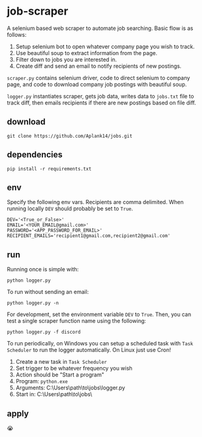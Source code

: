 # job-scraper
A selenium based web scraper to automate job searching. Basic flow is as follows:
1. Setup selenium bot to open whatever company page you wish to track.
2. Use beautiful soup to extract information from the page.
3. Filter down to jobs you are interested in.
4. Create diff and send an email to notify recipients of new postings. 

`scraper.py` contains selenium driver, code to direct selenium to company page, and code to download company job postings with beautiful soup.

`logger.py` instantiates scraper, gets job data, writes data to `jobs.txt` file to track diff, then emails recipients if there are new postings based on file diff.

## download
    git clone https://github.com/Aplank14/jobs.git

## dependencies
    pip install -r requirements.txt

## env
Specify the following env vars. Recipients are comma delimited. When running locally `DEV` should probably be set to `True`.

    DEV='<True_or_False>'
    EMAIL='<YOUR_EMAIL@gmail.com>'
    PASSWORD='<APP_PASSWORD_FOR_EMAIL>'
    RECIPIENT_EMAILS='recipient1@gmail.com,recipient2@gmail.com'

## run
Running once is simple with:

    python logger.py

To run without sending an email:

    python logger.py -n

For development, set the environment variable `DEV` to `True`. Then, you can test a single scraper function name using the following:

    python logger.py -f discord

To run periodically, on Windows you can setup a scheduled task with `Task Scheduler` to run the logger automatically. On Linux just use Cron!
1. Create a new task in `Task Scheduler`
2. Set trigger to be whatever frequency you wish
3. Action should be "Start a program" 
4. Program: `python.exe`
5. Arguments: C:\Users\path\to\jobs\logger.py
6. Start in: C:\Users\path\to\jobs\

## apply
:sob: